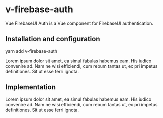 # v-firebase-auth

Vue FirebaseUI Auth is a Vue component for FirebaseUI authentication.

## Installation and configuration
yarn add v-firebase-auth

Lorem ipsum dolor sit amet, ea simul fabulas habemus eam. His iudico convenire ad. Nam ne wisi efficiendi, cum rebum tantas ut, ex pri impetus definitiones. Sit ut esse ferri ignota.

## Implementation
Lorem ipsum dolor sit amet, ea simul fabulas habemus eam. His iudico convenire ad. Nam ne wisi efficiendi, cum rebum tantas ut, ex pri impetus definitiones. Sit ut esse ferri ignota.
